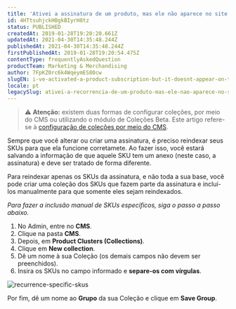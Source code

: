 ```yaml
---
title: 'Ativei a assinatura de um produto, mas ele não aparece no site. Por quê?'
id: 4HTtsuhjckHBgkBIyrH8tz
status: PUBLISHED
createdAt: 2019-01-28T19:20:20.661Z
updatedAt: 2021-04-30T14:35:48.244Z
publishedAt: 2021-04-30T14:35:48.244Z
firstPublishedAt: 2019-01-28T19:20:54.475Z
contentType: frequentlyAskedQuestion
productTeam: Marketing & Merchandising
author: 7FpKZ0rc6k4WqeymES80cw
slugEN: i-ve-activated-a-product-subscription-but-it-doesnt-appear-on-the-site
locale: pt
legacySlug: ativei-a-recorrencia-de-um-produto-mas-ele-nao-aparece-no-site
---
```


>⚠️ **Atenção:** existem duas formas de configurar coleções, por meio do CMS ou utilizando o módulo de Coleções Beta. Este artigo refere-se à <a href = "https://help.vtex.com/pt/tutorial/cadastro-de-colecoes-cms--2YBy6P6X0NFRpkD2ZBxF6L">configuração de coleções por meio do CMS</a>.

Sempre que você alterar ou criar uma assinatura, é preciso reindexar seus SKUs para que ela funcione corretamete. Ao fazer isso, você estará salvando a informação de que aquele SKU tem um anexo (neste caso, a assinatura) e deve ser tratado de forma diferente.

Para reindexar apenas os SKUs da assinatura, e não toda a sua base, você pode criar uma coleção dos SKUs que fazem parte da assinatura e incluí-los manualmente para que somente eles sejam reindexados.

_Para fazer a inclusão manual de SKUs específicos, siga o passo a passo abaixo._

1. No Admin, entre no __CMS__.
2. Clique na pasta __CMS__.
3. Depois, em __Product Clusters (Collections)__.
4. Clique em __New collection__.
5. Dê um nome à sua Coleção (os demais campos não devem ser preenchidos).
6. Insira os SKUs no campo informado e __separe-os com vírgulas__.

![recurrence-specific-skus](https://images.ctfassets.net/alneenqid6w5/70r903nMha2s220AsC2W6k/2fa8421274d56304d680388cc3309323/recurrence-specific-skus.png)

Por fim, dê um nome ao __Grupo__ da sua Coleção e clique em __Save Group__.
